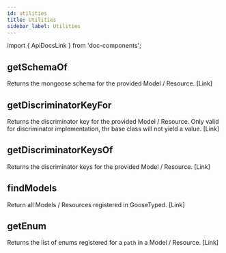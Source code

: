 ```yaml
---
id: utilities
title: Utilities
sidebar_label: Utilities
---
```

import { ApiDocsLink } from 'doc-components';

## getSchemaOf

Returns the mongoose schema for the provided Model / Resource. [<ApiDocsLink symbol="getSchemaOf">Link</ApiDocsLink>]

## getDiscriminatorKeyFor

Returns the discriminator key for the provided Model / Resource.
Only valid for discriminator implementation, thr base class will not yield a value. [<ApiDocsLink symbol="getDiscriminatorKeyFor">Link</ApiDocsLink>]

## getDiscriminatorKeysOf

Returns the discriminator keys for the provided Model / Resource. [<ApiDocsLink symbol="getDiscriminatorKeysOf">Link</ApiDocsLink>]

## findModels

Return all Models / Resources registered in GooseTyped. [<ApiDocsLink symbol="findModels">Link</ApiDocsLink>]

## getEnum

Returns the list of enums registered for a `path` in a Model / Resource. [<ApiDocsLink symbol="getEnum">Link</ApiDocsLink>]
